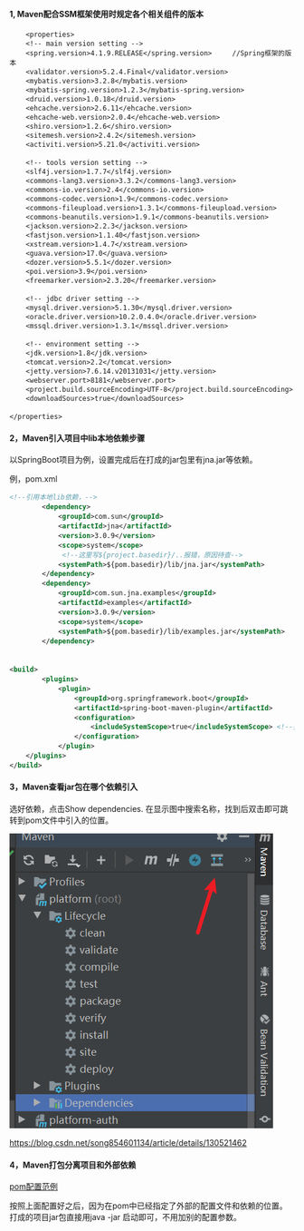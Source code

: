 #### 1, Maven配合SSM框架使用时规定各个相关组件的版本
		<properties>
		<!-- main version setting -->
		<spring.version>4.1.9.RELEASE</spring.version>     //Spring框架的版本
		<validator.version>5.2.4.Final</validator.version>
		<mybatis.version>3.2.8</mybatis.version>
		<mybatis-spring.version>1.2.3</mybatis-spring.version>
		<druid.version>1.0.18</druid.version>
		<ehcache.version>2.6.11</ehcache.version>
		<ehcache-web.version>2.0.4</ehcache-web.version>
		<shiro.version>1.2.6</shiro.version>
		<sitemesh.version>2.4.2</sitemesh.version>
		<activiti.version>5.21.0</activiti.version>
		
		<!-- tools version setting -->
		<slf4j.version>1.7.7</slf4j.version>
		<commons-lang3.version>3.3.2</commons-lang3.version>
		<commons-io.version>2.4</commons-io.version>
		<commons-codec.version>1.9</commons-codec.version>
		<commons-fileupload.version>1.3.1</commons-fileupload.version>
		<commons-beanutils.version>1.9.1</commons-beanutils.version>
		<jackson.version>2.2.3</jackson.version>
		<fastjson.version>1.1.40</fastjson.version>
		<xstream.version>1.4.7</xstream.version>
		<guava.version>17.0</guava.version>
		<dozer.version>5.5.1</dozer.version>
		<poi.version>3.9</poi.version>
		<freemarker.version>2.3.20</freemarker.version>
		
		<!-- jdbc driver setting -->
		<mysql.driver.version>5.1.30</mysql.driver.version>
		<oracle.driver.version>10.2.0.4.0</oracle.driver.version>
		<mssql.driver.version>1.3.1</mssql.driver.version>
	    
		<!-- environment setting -->
		<jdk.version>1.8</jdk.version>
		<tomcat.version>2.2</tomcat.version>
		<jetty.version>7.6.14.v20131031</jetty.version>
		<webserver.port>8181</webserver.port>
		<project.build.sourceEncoding>UTF-8</project.build.sourceEncoding>
		<downloadSources>true</downloadSources>
		
	</properties>

#### 2，Maven引入项目中lib本地依赖步骤

以SpringBoot项目为例，设置完成后在打成的jar包里有jna.jar等依赖。

例，pom.xml

```xml
<!--引用本地lib依赖，-->
		<dependency>
			<groupId>com.sun</groupId>
			<artifactId>jna</artifactId>
			<version>3.0.9</version>
			<scope>system</scope>
             <!--这里写${project.basedir}/..报错，原因待查-->
			<systemPath>${pom.basedir}/lib/jna.jar</systemPath>
		</dependency>
		<dependency>
			<groupId>com.sun.jna.examples</groupId>
			<artifactId>examples</artifactId>
			<version>3.0.9</version>
			<scope>system</scope>
			<systemPath>${pom.basedir}/lib/examples.jar</systemPath>
		</dependency>


<build>
		<plugins>
			<plugin>
				<groupId>org.springframework.boot</groupId>
				<artifactId>spring-boot-maven-plugin</artifactId>
				<configuration>
					<includeSystemScope>true</includeSystemScope> <!--要加此行-->
				</configuration>
			</plugin>
    </plugins>    
</build>    
```

#### 3，Maven查看jar包在哪个依赖引入

选好依赖，点击Show dependencies. 在显示图中搜索名称，找到后双击即可跳转到pom文件中引入的位置。

![1684318561173](note-images/1684318561173.png)

https://blog.csdn.net/song854601134/article/details/130521462

#### 4，Maven打包分离项目和外部依赖

<a href="./note-files/pom.xml">pom配置范例</a>

按照上面配置好之后，因为在pom中已经指定了外部的配置文件和依赖的位置。打成的项目jar包直接用java -jar 启动即可，不用加别的配置参数。

